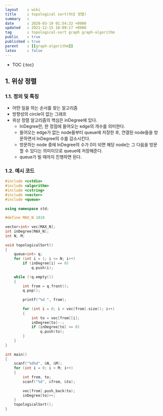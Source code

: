 ```yaml
---
layout    : wiki
title     : topological sort(위상 정렬)
summary   : 
date      : 2020-03-19 01:54:32 +0900
updated   : 2021-12-15 18:09:17 +0900
tag       : topological-sort graph graph-algorithm
public    : true
published : true
parent    : [[graph-algorithm]]
latex     : false
---
```

* TOC
{:toc}

## 1. 위상 정렬

### 1.1. 정의 및 특징
- 어떤 일을 하는 순서를 찾는 알고리즘
- 방향성의 circle이 없는 그래프
- 위상 정렬 알고리즘의 핵심은 inDegree에 있다.
	- InDegree란, 한 정점에 들어오는 edge의 개수를 의미한다.
	- 들어오는 edge가 없는 node들부터 queue에 저장한 후, 연결된 node들을 방문하면서 InDegree의 수를 감소시킨다.
	- 방문하는 node 중에 InDegree의 수가 0이 되면 해당 node는 그 다음을 방문할 수 있다는 의미이므로 queue에 저장해준다.
	- queue가 빌 때까지 진행하면 된다.

### 1.2. 예시 코드
```cpp linenos
#include <cstdio>
#include <algorithm>
#include <cstring>
#include <vector>
#include <queue>
 
using namespace std;
 
#define MAX_N 1010
 
vector<int> vec[MAX_N];
int inDegree[MAX_N];
int N, M;
 
void topologicalSort()
{
    queue<int> q;
    for (int i = 1; i <= N; i++)
        if (inDegree[i] == 0)
            q.push(i);
 
    while (!q.empty())
    {
        int from = q.front();
        q.pop();
 
        printf("%d ", from);
 
        for (int i = 0; i < vec[from].size(); i++)
        {
            int to = vec[from][i];
            inDegree[to]--;
            if (inDegree[to] <= 0)
                q.push(to);
        }
    }
}
 
int main()
{
    scanf("%d%d", &N, &M);
    for (int i = 0; i < M; i++)
    {
        int from, to;
        scanf("%d", &from, &to);
 
        vec[from].push_back(to);
        inDegree[to]++;
    }
    topologicalSort();
}
```
